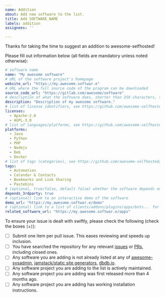 ```yaml
---
name: Addition
about: Add new software to the list.
title: Add SOFTWARE_NAME
labels: addition
assignees: ''

---
```


Thanks for taking the time to suggest an addition to awesome-selfhosted! 

Please fill out information below (all fields are mandatory unless noted otherwise):

```yaml
# software name
name: "My awesome software"
# URL of the software project's homepage
website_url: "https://my.awesome.softwar.e"
# URL where the full source code of the program can be downloaded
source_code_url: "https://gitlab.com/awesome/software"
# description of what the software does, shorter than 250 characters, sentence case
description: "Description of my awesome software."
# list of license identifiers, see https://github.com/awesome-selfhosted/awesome-selfhosted-data/blob/master/licenses.yml for the full list of licenses
licenses:
  - Apache-2.0
  - AGPL-3.0
# list of languages/platforms, see https://github.com/awesome-selfhosted/awesome-selfhosted-data/tree/master/platforms for the full list of platforms
platforms:
  - Java
  - Python
  - PHP
  - Nodejs
  - Deb
  - Docker
# list of tags (categories), see https://github.com/awesome-selfhosted/awesome-selfhosted-data/tree/master/tags for the full list of tags
tags:
  - Automation
  - Calendar & Contacts
  - Bookmarks and Link Sharing
  - Pastebins
# (optional, true/false, default false) whether the software depends on a third-party service outside the user's control
depends_3rdparty: true
# (optional) link to an interactive demo of the software
demo_url: "https://my.awesome.softwar.e/demo"
# (optional) link to a list of clients/addons/plugins/apps/bots... for the software
related_software_url: "https://my.awesome.softwar.e/apps"
```

To ensure your issue is dealt with swiftly, please check the following (check the boxes `[x]`):
- [ ] Submit one item per pull issue. This eases reviewing and speeds up inclusion.
- [ ] You have searched the repository for any relevant [issues](https://github.com/awesome-selfhosted/awesome-selfhosted-data/issues) or [PRs](https://github.com/awesome-selfhosted/awesome-selfhosted-data/pulls), including closed ones.
- [ ] Any software you are adding is not already listed at any of [awesome-sysadmin](https://github.com/n1trux/awesome-sysadmin), [jamstack/static site generators](https://jamstack.org/generators/), [dbdb.io](https://dbdb.io/browse).
- [ ] Any software project you are adding to the list is actively maintained.
- [ ] Any software project you are adding was first released more than 4 months ago.
- [ ] Any software project you are adding has working installation instructions.
